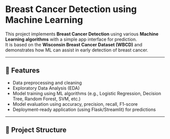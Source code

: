 # Breast Cancer Detection using Machine Learning

This project implements **Breast Cancer Detection** using various **Machine Learning algorithms** with a simple app interface for prediction.  
It is based on the **Wisconsin Breast Cancer Dataset (WBCD)** and demonstrates how ML can assist in early detection of breast cancer.

---

## 📌 Features
- Data preprocessing and cleaning  
- Exploratory Data Analysis (EDA)  
- Model training using ML algorithms (e.g., Logistic Regression, Decision Tree, Random Forest, SVM, etc.)  
- Model evaluation using accuracy, precision, recall, F1-score  
- Deployment-ready application (using Flask/Streamlit) for predictions  

---

## 📂 Project Structure
